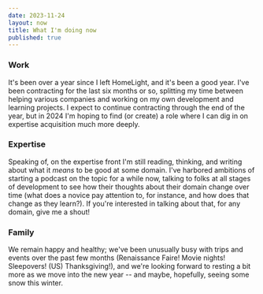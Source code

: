```yaml
---
date: 2023-11-24
layout: now
title: What I'm doing now
published: true
---
```


### Work

It's been over a year since I left HomeLight, and it's been a good year. I've been contracting for the last six months or so, splitting my time between helping various companies and working on my own development and learning projects. I expect to continue contracting through the end of the year, but in 2024 I'm hoping to find (or create) a role where I can dig in on expertise acquisition much more deeply.

### Expertise

Speaking of, on the expertise front I'm still reading, thinking, and writing about what it *means* to be good at some domain. I've harbored ambitions of starting a podcast on the topic for a while now, talking to folks at all stages of development to see how their thoughts about their domain change over time (what does a novice pay attention to, for instance, and how does that change as they learn?). If you're interested in talking about that, for any domain, give me a shout!

### Family

We remain happy and healthy; we've been unusually busy with trips and events over the past few months (Renaissance Faire! Movie nights! Sleepovers! (US) Thanksgiving!), and we're looking forward to resting a bit more as we move into the new year -- and maybe, hopefully, seeing some snow this winter.
